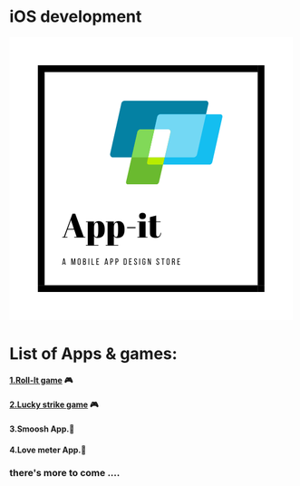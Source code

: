 # iOS development

![](/images/app-it.white.png "Appit logo")

# List of Apps & games:
#### [1.Roll-It game](https://github.com/geekMe1982/iOS_development/tree/master/rolll_it) :video_game:
#### [2.Lucky strike game](https://github.com/geekMe1982/iOS_development/tree/master/lucky_strike) :video_game:
#### 3.Smoosh App.:iphone:
#### 4.Love meter App.:iphone:



### there's more to come ....
